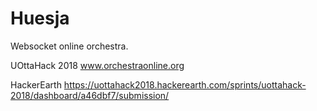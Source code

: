 # Huesja
Websocket online orchestra.

UOttaHack 2018
www.orchestraonline.org

HackerEarth
https://uottahack2018.hackerearth.com/sprints/uottahack-2018/dashboard/a46dbf7/submission/
